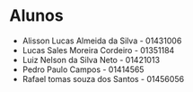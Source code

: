 # Alunos

* Alisson Lucas Almeida da Silva - 01431006
* Lucas Sales Moreira Cordeiro - 01351184
* ⁠Luiz Nelson da Silva Neto - 01421013
* ⁠Pedro Paulo Campos - 01414565
* Rafael tomas souza dos Santos - 01456056
